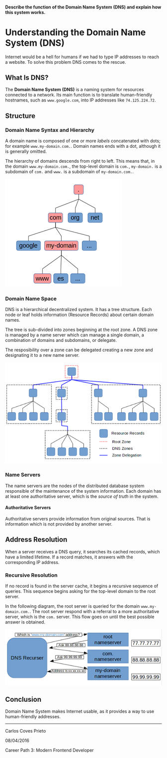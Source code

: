 #### Describe the function of the Domain Name System (DNS) and explain how this system works.

# Understanding the Domain Name System (DNS)

Internet would be a hell for humans if we had to type IP addresses to reach a website. To solve this problem DNS comes to the rescue.

## What Is DNS?

The **Domain Name System (DNS)** is a naming system for resources connected to a network. Its main function is to translate human-friendly hostnames, such as `www.google.com`, into IP addresses like `74.125.224.72`.

## Structure

### Domain Name Syntax and Hierarchy

A domain name is composed of one or more *labels* concatenated with dots; for example `www.my-domain.com.`. Domain names ends with a dot, although it is generally omitted.

The hierarchy of domains descends from right to left. This means that, in the domain `www.my-domain.com.`, the top-level domain is `com.`, `my-domain.` is a subdomain of `com.` and `www.` is a subdomain of `my-domain.com.`.

![dns-hierarchy](images/dns-hierarchy.png)

### Domain Name Space

DNS is a hierarchical decentralized system. It has a tree structure. Each node or leaf holds information (Resource Records) about certain domain names.

The tree is sub-divided into zones beginning at the root zone. A DNS zone is managed by a name server which can manage a single domain, a combination of domains and subdomains, or delegate.

The resposibility over a zone can be delegated creating a new zone and designating it to a new name server.

![dns-hierarchy](images/dns-tree.png)

### Name Servers

The name servers are the nodes of the distributed database system responsible of the maintenance of the system information. Each domain has at least one authoritative server, which is the *source of truth* in the system.

#### Authoritative Servers

Authoritative servers provide information from original sources. That is information which is not provided by another server.

## Address Resolution

When a server receives a DNS query, it searches its cached records, which have a limited lifetime. If a record matches, it answers with the corresponding IP address.

### Recursive Resolution

If no record is found in the server cache, it begins a recursive sequence of queries. This sequence begins asking for the top-level domain to the root server.

In the following diagram, the root server is queried for the domain `www.my-domain.com.`. The root server respond with a referral to a more authoritative server, which is the `com.` server. This flow goes on until the best possible answer is obtained.

![dns-recurser](images/dns-recuser.png)

## Conclusion

Domain Name System makes Internet usable, as it provides a way to use human-friendly addresses.

---

Carlos Coves Prieto

08/04/2016

Career Path 3: Modern Frontend Developer
